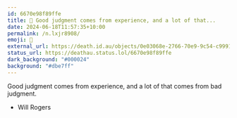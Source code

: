 ```yaml
---
id: 6670e98f89ffe
title: 💭 Good judgment comes from experience, and a lot of that...
date: 2024-06-18T11:57:35+10:00
permalink: /n.lxjr8908/
emoji: 💭
external_url: https://death.id.au/objects/0e03068e-2766-70e9-9c54-c99915022979
status_url: https://deathau.status.lol/6670e98f89ffe
dark_background: "#000024"
background: "#dbe7ff"
---
```


Good judgment comes from experience, and a lot of that comes from bad judgment.
- Will Rogers
